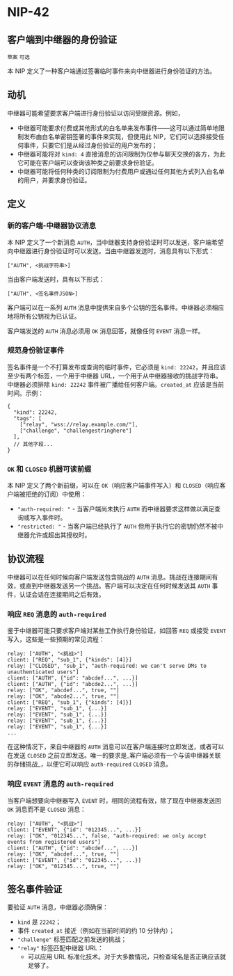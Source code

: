 NIP-42
======

客户端到中继器的身份验证
-----------------------------------

`草案` `可选`

本 NIP 定义了一种客户端通过签署临时事件来向中继器进行身份验证的方法。

## 动机

中继器可能希望要求客户端进行身份验证以访问受限资源。例如，

  - 中继器可能要求付费或其他形式的白名单来发布事件——这可以通过简单地限制发布由白名单密钥签署的事件来实现，但使用此 NIP，它们可以选择接受任何事件，只要它们是从经过身份验证的用户发布的；
  - 中继器可能将对 `kind: 4` 直接消息的访问限制为仅参与聊天交换的各方，为此它可能在客户端可以查询该种类之前要求身份验证。
  - 中继器可能将任何种类的订阅限制为付费用户或通过任何其他方式列入白名单的用户，并要求身份验证。

## 定义

### 新的客户端-中继器协议消息

本 NIP 定义了一个新消息 `AUTH`，当中继器支持身份验证时可以发送，客户端希望向中继器进行身份验证时可以发送。当由中继器发送时，消息具有以下形式：

```
["AUTH", <挑战字符串>]
```

当由客户端发送时，具有以下形式：

```
["AUTH", <签名事件JSON>]
```

客户端可以在一系列 `AUTH` 消息中提供来自多个公钥的签名事件。中继器必须相应地将所有公钥视为已认证。

客户端发送的 `AUTH` 消息必须用 `OK` 消息回答，就像任何 `EVENT` 消息一样。

### 规范身份验证事件

签名事件是一个不打算发布或查询的临时事件，它必须是 `kind: 22242`，并且应该至少有两个标签，一个用于中继器 URL，一个用于从中继器接收的挑战字符串。中继器必须排除 `kind: 22242` 事件被广播给任何客户端。`created_at` 应该是当前时间。示例：

```jsonc
{
  "kind": 22242,
  "tags": [
    ["relay", "wss://relay.example.com/"],
    ["challenge", "challengestringhere"]
  ],
  // 其他字段...
}
```

### `OK` 和 `CLOSED` 机器可读前缀

本 NIP 定义了两个新前缀，可以在 `OK`（响应客户端事件写入）和 `CLOSED`（响应客户端被拒绝的订阅）中使用：

- `"auth-required: "` - 当客户端尚未执行 `AUTH` 而中继器要求这样做以满足查询或写入事件时。
- `"restricted: "` - 当客户端已经执行了 `AUTH` 但用于执行它的密钥仍然不被中继器允许或超出其授权时。

## 协议流程

中继器可以在任何时候向客户端发送包含挑战的 `AUTH` 消息。挑战在连接期间有效，或直到中继器发送另一个挑战。客户端可以决定在任何时候发送其 `AUTH` 事件，认证会话在连接期间之后有效。

### 响应 `REQ` 消息的 `auth-required`

鉴于中继器可能只要求客户端对某些工作执行身份验证，如回答 `REQ` 或接受 `EVENT` 写入，这些是一些预期的常见流程：

```
relay: ["AUTH", "<挑战>"]
client: ["REQ", "sub_1", {"kinds": [4]}]
relay: ["CLOSED", "sub_1", "auth-required: we can't serve DMs to unauthenticated users"]
client: ["AUTH", {"id": "abcdef...", ...}]
client: ["AUTH", {"id": "abcde2...", ...}]
relay: ["OK", "abcdef...", true, ""]
relay: ["OK", "abcde2...", true, ""]
client: ["REQ", "sub_1", {"kinds": [4]}]
relay: ["EVENT", "sub_1", {...}]
relay: ["EVENT", "sub_1", {...}]
relay: ["EVENT", "sub_1", {...}]
relay: ["EVENT", "sub_1", {...}]
...
```

在这种情况下，来自中继器的 `AUTH` 消息可以在客户端连接时立即发送，或者可以在发送 `CLOSED` 之前立即发送。唯一的要求是_客户端必须有一个与该中继器关联的存储挑战_，以便它可以响应 `auth-required` `CLOSED` 消息。

### 响应 `EVENT` 消息的 `auth-required`

当客户端想要向中继器写入 `EVENT` 时，相同的流程有效，除了现在中继器发送回 `OK` 消息而不是 `CLOSED` 消息：

```
relay: ["AUTH", "<挑战>"]
client: ["EVENT", {"id": "012345...", ...}]
relay: ["OK", "012345...", false, "auth-required: we only accept events from registered users"]
client: ["AUTH", {"id": "abcdef...", ...}]
relay: ["OK", "abcdef...", true, ""]
client: ["EVENT", {"id": "012345...", ...}]
relay: ["OK", "012345...", true, ""]
```

## 签名事件验证

要验证 `AUTH` 消息，中继器必须确保：

  - `kind` 是 `22242`；
  - 事件 `created_at` 接近（例如在当前时间的约 10 分钟内）；
  - `"challenge"` 标签匹配之前发送的挑战；
  - `"relay"` 标签匹配中继器 URL：
    - 可以应用 URL 标准化技术。对于大多数情况，只检查域名是否正确应该就足够了。
